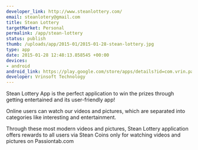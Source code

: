 ```yaml
--- 
developer_link: http://www.steanlottery.com/
email: steanlotery@gmail.com
title: Stean Lottery
targetMarket: Personal
permalink: /app/stean-lottery
status: publish
thumb: /uploads/app/2015-01/2015-01-28-stean-lottery.jpg
type: app
date: 2015-01-28 12:48:13.858545 +00:00
devices: 
- android
android_link: https://play.google.com/store/apps/details?id=com.vrin.passiontab
developer: Vrinsoft Technology
---
```


Stean Lottery App is the perfect application to win the prizes through getting entertained and its user-friendly app!

Online users can watch our videos and pictures, which are separated into categories like interesting and entertainment.

Through these most modern videos and pictures, Stean Lottery application offers rewards to all users via Stean Coins only for watching videos and pictures on Passiontab.com
